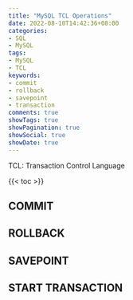 ```yaml
---
title: "MySQL TCL Operations"
date: 2022-08-10T14:42:36+08:00
categories:
- SQL
- MySQL
tags:
- MySQL
- TCL
keywords:
- commit
- rollback
- savepoint
- transaction
comments: true
showTags: true
showPagination: true
showSocial: true
showDate: true
---
```


TCL: Transaction Control Language
<!--more-->

{{< toc >}}

## COMMIT
## ROLLBACK
## SAVEPOINT
## START TRANSACTION
